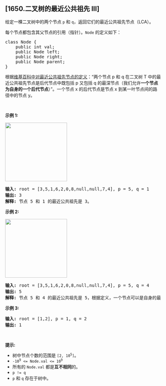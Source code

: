 ## [1650.二叉树的最近公共祖先 III]
<p>给定一棵二叉树中的两个节点 <code>p</code> 和 <code>q</code>，返回它们的最近公共祖先节点（LCA）。</p>

<p>每个节点都包含其父节点的引用（指针）。<code>Node</code> 的定义如下：</p>

<pre>class Node {
    public int val;
    public Node left;
    public Node right;
    public Node parent;
}
</pre>

<p>根据<a href="https://en.wikipedia.org/wiki/Lowest_common_ancestor">维基百科中对最近公共祖先节点的定义</a>：“两个节点 p 和 q 在二叉树 T 中的最近公共祖先节点是后代节点中既包括 p 又包括 q 的最深节点（我们允许<strong>一个节点为自身的一个后代节点</strong>）”。一个节点 x 的后代节点是节点 x 到某一叶节点间的路径中的节点 y。</p>

<p> </p>

<p><strong>示例 1:</strong></p>
<img alt="" src="https://assets.leetcode.com/uploads/2018/12/14/binarytree.png" style="width: 200px; height: 190px;">
<pre><strong>输入:</strong> root = [3,5,1,6,2,0,8,null,null,7,4], p = 5, q = 1
<strong>输出:</strong> 3
<strong>解释:</strong> 节点 5 和 1 的最近公共祖先是 3。
</pre>

<p><strong>示例 2:</strong></p>
<img alt="" src="https://assets.leetcode.com/uploads/2018/12/14/binarytree.png" style="width: 200px; height: 190px;">
<pre><strong>输入:</strong> root = [3,5,1,6,2,0,8,null,null,7,4], p = 5, q = 4
<strong>输出:</strong> 5
<strong>解释:</strong> 节点 5 和 4 的最近公共祖先是 5，根据定义，一个节点可以是自身的最近公共祖先。
</pre>

<p><strong>示例 3:</strong></p>

<pre><strong>输入:</strong> root = [1,2], p = 1, q = 2
<strong>输出:</strong> 1
</pre>

<p> </p>

<p><strong>提示:</strong></p>

<ul>
	<li>树中节点个数的范围是 <code>[2, 10<sup>5</sup>]</code>。</li>
	<li><code>-10<sup>9</sup> &lt;= Node.val &lt;= 10<sup>9</sup></code></li>
	<li>所有的 <code>Node.val</code> 都是<strong>互不相同</strong>的。</li>
	<li><code>p != q</code></li>
	<li><code>p</code> 和 <code>q</code> 存在于树中。</li>
</ul>
